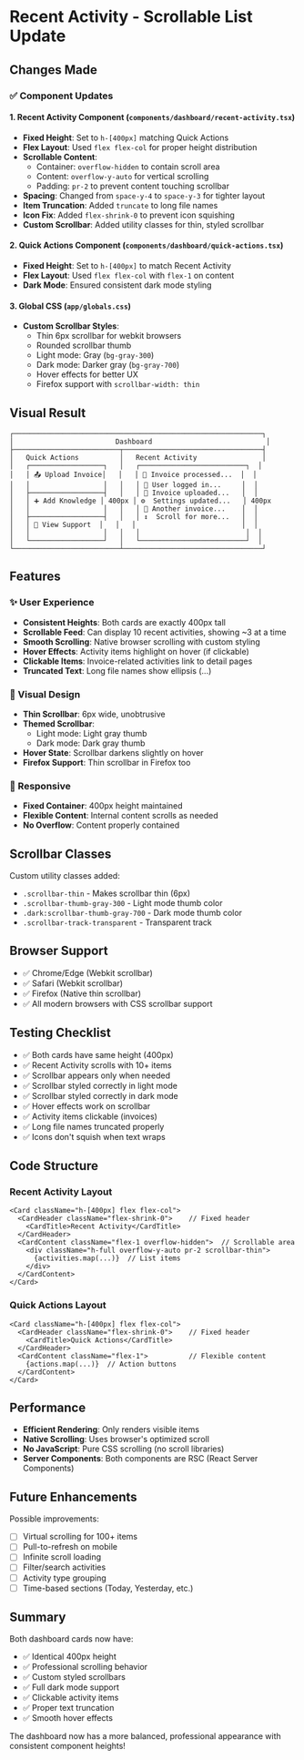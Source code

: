 # Recent Activity - Scrollable List Update

## Changes Made

### ✅ Component Updates

#### 1. **Recent Activity Component** (`components/dashboard/recent-activity.tsx`)
- **Fixed Height**: Set to `h-[400px]` matching Quick Actions
- **Flex Layout**: Used `flex flex-col` for proper height distribution
- **Scrollable Content**: 
  - Container: `overflow-hidden` to contain scroll area
  - Content: `overflow-y-auto` for vertical scrolling
  - Padding: `pr-2` to prevent content touching scrollbar
- **Spacing**: Changed from `space-y-4` to `space-y-3` for tighter layout
- **Item Truncation**: Added `truncate` to long file names
- **Icon Fix**: Added `flex-shrink-0` to prevent icon squishing
- **Custom Scrollbar**: Added utility classes for thin, styled scrollbar

#### 2. **Quick Actions Component** (`components/dashboard/quick-actions.tsx`)
- **Fixed Height**: Set to `h-[400px]` to match Recent Activity
- **Flex Layout**: Used `flex flex-col` with `flex-1` on content
- **Dark Mode**: Ensured consistent dark mode styling

#### 3. **Global CSS** (`app/globals.css`)
- **Custom Scrollbar Styles**:
  - Thin 6px scrollbar for webkit browsers
  - Rounded scrollbar thumb
  - Light mode: Gray (`bg-gray-300`)
  - Dark mode: Darker gray (`bg-gray-700`)
  - Hover effects for better UX
  - Firefox support with `scrollbar-width: thin`

## Visual Result

```
┌─────────────────────────────────────────────────────────────┐
│                         Dashboard                            │
├──────────────────────────┬──────────────────────────────────┤
│   Quick Actions          │   Recent Activity                │
│   ┌──────────────────┐   │   ┌──────────────────────────┐  │
│   │ 📤 Upload Invoice│   │   │ 📄 Invoice processed...  │  │
│   │                  │   │   │ 🔐 User logged in...     │  │
│   ├──────────────────┤   │   │ 📄 Invoice uploaded...   │  │
│   │ ➕ Add Knowledge │ 400px │ ⚙️  Settings updated...   │ 400px
│   │                  │   │   │ 📄 Another invoice...    │  │
│   ├──────────────────┤   │   │ ↕️  Scroll for more...   │  │
│   │ 💬 View Support  │   │   │                          │  │
│   │                  │   │   │                          │  │
│   └──────────────────┘   │   └──────────────────────────┘  │
└──────────────────────────┴──────────────────────────────────┘
```

## Features

### ✨ User Experience
- **Consistent Heights**: Both cards are exactly 400px tall
- **Scrollable Feed**: Can display 10 recent activities, showing ~3 at a time
- **Smooth Scrolling**: Native browser scrolling with custom styling
- **Hover Effects**: Activity items highlight on hover (if clickable)
- **Clickable Items**: Invoice-related activities link to detail pages
- **Truncated Text**: Long file names show ellipsis (...)

### 🎨 Visual Design
- **Thin Scrollbar**: 6px wide, unobtrusive
- **Themed Scrollbar**: 
  - Light mode: Light gray thumb
  - Dark mode: Dark gray thumb
- **Hover State**: Scrollbar darkens slightly on hover
- **Firefox Support**: Thin scrollbar in Firefox too

### 📱 Responsive
- **Fixed Container**: 400px height maintained
- **Flexible Content**: Internal content scrolls as needed
- **No Overflow**: Content properly contained

## Scrollbar Classes

Custom utility classes added:
- `.scrollbar-thin` - Makes scrollbar thin (6px)
- `.scrollbar-thumb-gray-300` - Light mode thumb color
- `.dark:scrollbar-thumb-gray-700` - Dark mode thumb color
- `.scrollbar-track-transparent` - Transparent track

## Browser Support

- ✅ Chrome/Edge (Webkit scrollbar)
- ✅ Safari (Webkit scrollbar)
- ✅ Firefox (Native thin scrollbar)
- ✅ All modern browsers with CSS scrollbar support

## Testing Checklist

- ✅ Both cards have same height (400px)
- ✅ Recent Activity scrolls with 10+ items
- ✅ Scrollbar appears only when needed
- ✅ Scrollbar styled correctly in light mode
- ✅ Scrollbar styled correctly in dark mode
- ✅ Hover effects work on scrollbar
- ✅ Activity items clickable (invoices)
- ✅ Long file names truncated properly
- ✅ Icons don't squish when text wraps

## Code Structure

### Recent Activity Layout
```tsx
<Card className="h-[400px] flex flex-col">
  <CardHeader className="flex-shrink-0">    // Fixed header
    <CardTitle>Recent Activity</CardTitle>
  </CardHeader>
  <CardContent className="flex-1 overflow-hidden">  // Scrollable area
    <div className="h-full overflow-y-auto pr-2 scrollbar-thin">
      {activities.map(...)}  // List items
    </div>
  </CardContent>
</Card>
```

### Quick Actions Layout
```tsx
<Card className="h-[400px] flex flex-col">
  <CardHeader className="flex-shrink-0">    // Fixed header
    <CardTitle>Quick Actions</CardTitle>
  </CardHeader>
  <CardContent className="flex-1">          // Flexible content
    {actions.map(...)}  // Action buttons
  </CardContent>
</Card>
```

## Performance

- **Efficient Rendering**: Only renders visible items
- **Native Scrolling**: Uses browser's optimized scroll
- **No JavaScript**: Pure CSS scrolling (no scroll libraries)
- **Server Components**: Both components are RSC (React Server Components)

## Future Enhancements

Possible improvements:
- [ ] Virtual scrolling for 100+ items
- [ ] Pull-to-refresh on mobile
- [ ] Infinite scroll loading
- [ ] Filter/search activities
- [ ] Activity type grouping
- [ ] Time-based sections (Today, Yesterday, etc.)

## Summary

Both dashboard cards now have:
- ✅ Identical 400px height
- ✅ Professional scrolling behavior
- ✅ Custom styled scrollbars
- ✅ Full dark mode support
- ✅ Clickable activity items
- ✅ Proper text truncation
- ✅ Smooth hover effects

The dashboard now has a more balanced, professional appearance with consistent component heights!
